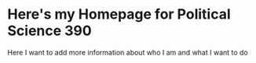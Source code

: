 # Here's my Homepage for Political Science 390

Here I want to add more information about who I am and what I want to do
